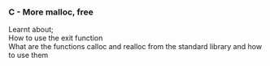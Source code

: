 ### C - More malloc, free 

Learnt about;  
How to use the exit function  
What are the functions calloc and realloc from the standard library and how to use them  
